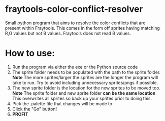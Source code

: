 # fraytools-color-conflict-resolver
Small python program that aims to resolve the color conflicts that are present within Fraytools. This comes in the form off sprites having matching R,G values but not B values. Fraytools does not read B values.

# How to use:
1. Run the program via either the exe or the Python source code
2. The sprite folder needs to be populated with the path to the sprite folder. **Note** The more sprites/larger the sprites are the longer the program will take to run. Try to avoid including unnecessary sprites/pngs if possible.
3. The new sprite folder is the location for the new sprites to be moved too. **Note**  The sprite folder and new sprite folder **can be the same location**. This overwrites all sprites so back up your sprites prior to doing this.
4. Pick the .palette file that changes will be made to
5. Click the "Go" button!
6. **PROFIT**

